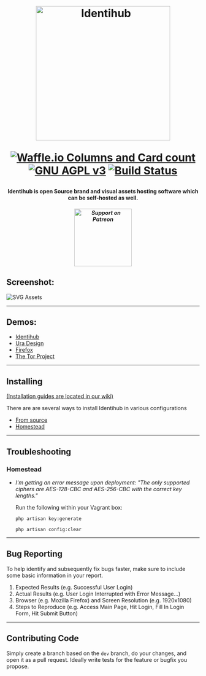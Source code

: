 <h1 align="center">
  <br>
  <a href="http://rambox.pro"><img src="https://user-images.githubusercontent.com/5436686/38038733-efdd9d22-32ab-11e8-837e-2ed218ed937d.png" width="350px" alt="Identihub"></a>
  <br>

<p align="center">
  <a href="https://waffle.io/uracreative/identihub?utm_source=badge" target="_blank"><img src="https://badge.waffle.io/uracreative/identihub.png?columns=all" alt="Waffle.io Columns and Card count"></a>
  <br>
  <a href="https://www.gnu.org/licenses/agpl-3.0" target="_blank"><img src="https://img.shields.io/badge/License-AGPL%20v3-blue.svg" alt="GNU AGPL v3"></a>
  <a href="https://travis-ci.org/uracreative/identihub" target="_blank"><img src="https://travis-ci.org/uracreative/identihub.svg?branch=dev" alt="Build Status"></a>
</p>

<h4 align="center">Identihub is open Source brand and visual assets hosting software which can be self-hosted as well.</h4>


<h5 align="center"><a href="https://www.patreon.com/ura" target="_blank"><img src="https://user-images.githubusercontent.com/5436686/38039744-2ddd1e66-32ae-11e8-8cf6-7c16390c2e05.png" width="150" alt="Support on Patreon"></a></h5>

## Screenshot:

![SVG Assets](https://user-images.githubusercontent.com/5436686/38042573-079e8e54-32b5-11e8-9f7f-a899460684dd.png)

---

## Demos: 

* [Identihub](https://demo.identihub.co/project/identihub)
* [Ura Design](https://demo.identihub.co/project/uradesign)
* [Firefox](https://demo.identihub.co/project/firefox)
* [The Tor Project](https://demo.identihub.co/project/tor-project)


---

## Installing
[(Installation guides are located in our wiki)](https://github.com/uracreative/identihub/wiki/Installation-Guide) 

There are are several ways to install Identihub in various configurations
* [From source](https://github.com/uracreative/identihub/wiki/Installation-Guide-%28from-souce%29)
* [Homestead](https://github.com/uracreative/identihub/wiki/Installation-guide-(homestead))


---

## Troubleshooting
### Homestead
* *I'm getting an error message upon deployment: "The only supported ciphers are AES-128-CBC and AES-256-CBC with the correct key lengths."*

  Run the following within your Vagrant box:

  `php artisan key:generate`

  `php artisan config:clear`


---

## Bug Reporting
To help identify and subsequently fix bugs faster, make sure to include some basic information in your report.

1. Expected Results (e.g. Successful User Login)
2. Actual Results (e.g. User Login Interrupted with Error Message...)
3. Browser (e.g. Mozilla Firefox) and Screen Resolution (e.g. 1920x1080)
4. Steps to Reproduce (e.g. Access Main Page, Hit Login, Fill In Login Form, Hit Submit Button)

---

## Contributing Code

Simply create a branch based on the `dev` branch, do your changes, and open it as a pull request. Ideally write tests for the feature or bugfix you propose.
